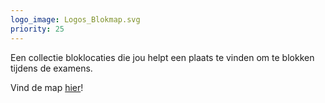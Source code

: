```yaml
---
logo_image: Logos_Blokmap.svg
priority: 25
---
```


Een collectie bloklocaties die jou helpt een plaats te vinden om te blokken tijdens de examens.

Vind de map [hier](https://blok.ugent.be/)!

